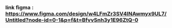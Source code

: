 
### link figma : https://www.figma.com/design/w4LFmZr3SV4INAwmyx9UL7/Untitled?node-id=0-1&p=f&t=BfvvSnh3y1E96ZtQ-0
